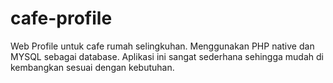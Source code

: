 # cafe-profile
Web Profile untuk cafe rumah selingkuhan.
Menggunakan PHP native dan MYSQL sebagai database. Aplikasi ini sangat sederhana sehingga mudah di kembangkan sesuai dengan kebutuhan. 
